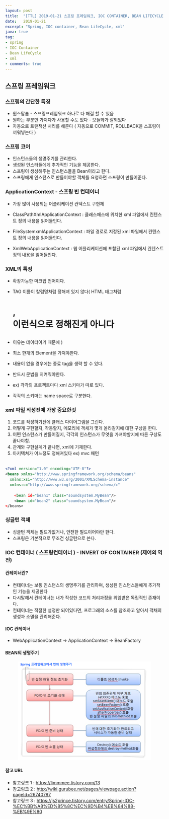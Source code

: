 ```yaml
---
layout: post
title:  "[TTL] 2019-01-21 스프링 프레임워크, IOC CONTAINER, BEAN LIFECYCLE"
date:   2019-01-21 
excerpt: "Spring, IOC container, Bean LifeCycle, xml"
java: true
tag:
- spring
- IOC Container
- Bean LifeCycle
- xml
- comments: true
---
```


## 스프링 프레임워크

### 스프링의 간단한 특징

* 원스탑숍 - 스프링프레임워크 하나로 다 해결 할 수 있음
* 원하는 부분만 가져다가 사용할 수도 있다 - 모듈화가 잘되있다
* 자동으로 트랜잭션 처리를 해준다 ( 자동으로 COMMIT, ROLLBACK을 스프링이 끼워넣는다 )

### 스프링 코어

* 인스턴스들의 생명주기를 관리한다.
* 생성된 인스터들에게 추가적인 기능을 제공한다.
* 스프링이 생성해주는 인스턴스들을 Bean이라고 한다.
* 스프링에게 인스턴스로 만들어야할 객체를 요청하면 스프링이 만들어준다.

### ApplicationContext - 스프링 빈 컨테이너

* 가장 많이 사용되는 어플리케이션 컨텍스트 구현체

* ClassPathXmlApplicationContext : 클래스패스에 위치한 xml 파일에서 컨텐스트 정의 내용을 읽어들인다.
* FileSystemxmlApplicationContext : 파일 경로로 지정된 xml 파일에서 컨텐스트 정의 내용을 읽어들인다.
* XmlWebApplicationContext : 웹 어플리케이션에 포함된 xml 파일에서 컨텐스트 정의 내용을 읽어들인다.



### XML의 특징

* 확장가능한 마크업 언어이다.
* TAG 이름이 칼럼명처럼 정해져 있지 않다( HTML 태그처럼 <H1>,<DIV> 이런식으로 정해진게 아니다 
* 이유는 데이터이기 때문에 )
* 최소 한개의 Element을 가져야한다.
* 내용이 없을 경우에는 종료 tag을 생략 할 수 있다.
* 반드시 문법을 지켜줘야한다.

* ex) 각각의 프로젝트마다 xml 스키마가 따로 있다.
* 각각의 스키마는 name space로 구분한다.

### xml 파일 작성전에 가장 중요한것

1. 코드를 작성하기전에 클래스 다이어그램을 그린다.
2. 어떻게 구현할지, 작동할지, 메모리에 객체가 몇개 올라갈지에 대한 구상을 한다.
3. 어떤 인스턴스가 만들어질지, 각각의 인스턴스가 무엇을 가져야할지에 따른 구상도 끝나야함.
4. 관계와 구현설계가 끝나면, xml에 기재한다.
5. 아키텍쳐가 어느정도 정해져있다 ex) mvc 패턴

```xml

<?xml version="1.0" encoding="UTF-8"?>
<beans xmlns="http://www.springframework.org/schema/beans"
  xmlns:xsi="http://www.w3.org/2001/XMLSchema-instance"
  xmlns:c="http://www.springframework.org/schema/c" 

    <bean id="bean1" class="soundsystem.MyBean"/>
    <bean id="bean2" class="soundsystem.MyBean"/>
</beans>

```

### 싱글턴 객체

* 싱글턴 객체는 필드가없거나, 안전한 필드이어야만 한다.
* 스프링은 기본적으로 무조건 싱글턴으로 쓴다.



### IOC 컨테이너 ( 스프링컨테이너 ) - INVERT OF CONTAINER (제어의 역전)

#### 컨테이너란? 

* 컨테이너는 보통 인스턴스의 생명주기를 관리하며, 생성된 인스턴스들에게 추가적인 기능을 제공한다
* 다시말해서 컨테이너는 내가 작성한 코드의 처리과정을 위임받은 독립적인 존재이다.
* 컨테이너는 적절한 설정만 되어있다면, 프로그래의 소스를 참조하고 알아서 객채의 생성과 소멸을 관리해준다.

#### IOC 컨테이너

* WebApplicationContext -> ApplicationContext -> BeanFactory

#### BEAN의 생명주기

<figure>
    <img src="/assets/img/beanLifeCycle.png" />
</figure>

#### 참고 URL

* 참고링크 1 : https://limmmee.tistory.com/13
* 참고링크 2 : http://wiki.gurubee.net/pages/viewpage.action?pageId=26740787
* 참고링크 3 : https://js2prince.tistory.com/entry/Spring-IOC-%EC%BB%A8%ED%85%8C%EC%9D%B4%EB%84%88-%EB%9E%80